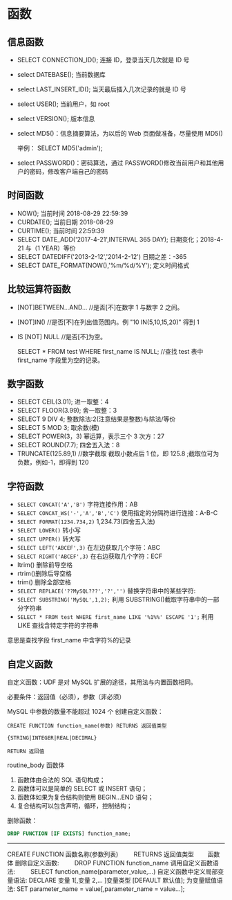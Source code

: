# 函数

## 信息函数

- SELECT CONNECTION_ID(); 连接 ID，登录当天几次就是 ID 号
- select DATEBASE(); 当前数据库
- select LAST_INSERT_ID(); 当天最后插入几次记录的就是 ID 号
- select USER(); 当前用户，如 root
- select VERSION(); 版本信息
- select MD5()：信息摘要算法，为以后的 Web 页面做准备，尽量使用 MD5()

  举例： SELECT MD5('admin');
- select PASSWORD()：密码算法，通过 PASSWORD()修改当前用户和其他用户的密码，修改客户端自己的密码

## 时间函数

- NOW(); 当前时间 2018-08-29 22:59:39
- CURDATE(); 当前日期 2018-08-29
- CURTIME(); 当前时间 22:59:39
- SELECT DATE_ADD('2017-4-21',INTERVAL 365 DAY); 日期变化；2018-4-21 与（1 YEAR）等价
- SELECT DATEDIFF('2013-2-12','2014-2-12') 日期之差：-365
- SELECT DATE_FORMAT(NOW(),'%m/%d/%Y'); 定义时间格式

## 比较运算符函数

- [NOT]BETWEEN...AND... //是否[不]在数字 1 与数字 2 之间。
- [NOT]IN() //是否[不]在列出值范围内。例 "10 IN(5,10,15,20)" 得到 1
- IS [NOT] NULL //是否[不]为空。

  SELECT \* FROM test WHERE first_name IS NULL; //查找 test 表中 first_name 字段里为空的记录。

## 数字函数

- SELECT CEIL(3.01); 进一取整：4
- SELECT FLOOR(3.99); 舍一取整：3
- SELECT 9 DIV 4; 整数除法:2(注意结果是整数)与除法/等价
- SELECT 5 MOD 3; 取余数(模)
- SELECT POWER(3，3) 幂运算，表示三个 3 次方：27
- SELECT ROUND(7.7); 四舍五入法：8
- TRUNCATE(125.89,1) //数字截取 截取小数点后 1 位，即 125.8 ;截取位可为负数，例如-1，即得到 120

## 字符函数

- `SELECT CONCAT('A','B')` 字符连接作用：AB
- `SELECT CONCAT_WS('-','A','B','C')` 使用指定的分隔符进行连接：A-B-C
- `SELECT FORMAT(1234.734,2)` 1,234.73(四舍五入法)
- `SELECT LOWER()` 转小写
- `SELECT UPPER()` 转大写
- `SELECT LEFT('ABCEF',3)` 在左边获取几个字符：ABC
- `SELECT RIGHT('ABCEF',3)` 在右边获取几个字符：ECF
- ltrim() 删除前导空格
- rtrim()删除后导空格
- trim() 删除全部空格
- `SELECT REPLACE('??MySQL???','?','')` 替换字符串中的某些字符:
- `SELECT SUBSTRING('MySQL',1,2);` 利用 SUBSTRING()截取字符串中的一部分字符串
- `SELECT * FROM test WHERE first_name LIKE '%1%%' ESCAPE '1';` 利用 LIKE 查找含特定字符的字符串

意思是查找字段 first_name 中含字符%的记录

## 自定义函数

自定义函数：UDF 是对 MySQL 扩展的途径，其用法与内置函数相同。

必要条件：返回值（必须），参数（非必须）

MySQL 中参数的数量不能超过 1024 个
创建自定义函数：

```
CREATE FUNCTION function_name(参数) RETURNS 返回值类型

{STRING|INTEGER|REAL|DECIMAL}

RETURN 返回值
```

routine_body 函数体

1. 函数体由合法的 SQL 语句构成；
2. 函数体可以是简单的 SELECT 或 INSERT 语句；
3. 函数体如果为复合结构则使用 BEGIN...END 语句；
4. 复合结构可以包含声明，循环，控制结构；

删除函数：

```sql
DROP FUNCTION [IF EXISTS] function_name;
```

---

CREATE FUNCTION 函数名称(参数列表)
　　 RETURNS 返回值类型
　　函数体
删除自定义函数:
　　 DROP FUNCTION function_name
调用自定义函数语法:
　　 SELECT function_name(parameter_value,...)
自定义函数中定义局部变量语法:
DECLARE 变量 1[,变量 2,... ]变量类型 [DEFAULT 默认值];
为变量赋值语法:
SET parameter_name = value[,parameter_name = value...];
